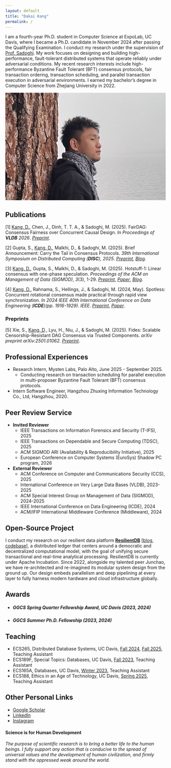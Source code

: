 ```yaml
---
layout: default
title: "Dakai Kang"
permalink: /
---
```


I am a fourth-year Ph.D. student in Computer Science at ExpoLab, UC Davis, where I became a Ph.D. candidate in November 2024 after passing the Qualifying Examination. I conduct my research under the supervision of [Prof. Sadoghi](https://expolab.org). My work focuses on designing and building high-performance, fault-tolerant distributed systems that operate reliably under adversarial conditions. My recent research interests include high-performance Byzantine Fault Tolerant (BFT) consensus protocols, fair transaction ordering, transaction scheduling, and parallel transaction execution in adversarial environments. I earned my bachelor’s degree in Computer Science from Zhejiang University in 2022.


![Screen Shot 2023-03-10 at 7.10.51 PM](./img/dakai.png)



## Publications

[1] <u>Kang, D.</u>, Chen, J., Dinh, T. T. A., & Sadoghi, M. (2025). FairDAG: Consensus Fairness over Concurrent Causal Design. *In Proceedings of **VLDB** 2026*. *[Preprint](https://arxiv.org/abs/2504.02194)*.

[2] Gupta, S., <u>Kang, D.</u>, Malkhi, D., & Sadoghi, M. (2025). Brief Announcement: Carry the Tail in Consensus Protocols. *39th International Symposium on Distributed Computing (**DISC**), 2025*. *[Preprint](https://www.arxiv.org/pdf/2508.12173), [Blog](https://decentralizedthoughts.github.io/2025-09-27-carry-the-tail/).* 

[3] <u>Kang, D.</u>, Gupta, S., Malkhi, D., & Sadoghi, M. (2025). Hotstuff-1: Linear consensus with one-phase speculation. *Proceedings of the ACM on Management of Data (SIGMOD)*, *3*(3), 1-29. [*Preprint*](https://arxiv.org/abs/2408.04728), [*Paper*](https://dl.acm.org/doi/10.1145/3725308), [*Blog*](https://decentralizedthoughts.github.io/2024-08-24-hotstuff1/).

[4] <u>Kang, D.</u>, Rahnama, S., Hellings, J., & Sadoghi, M. (2024, May). Spotless: Concurrent rotational consensus made practical through rapid view synchronization. *In 2024 IEEE 40th International Conference on Data Engineering (**ICDE**)(pp. 1916-1929). IEEE.* [*Preprint*](https://arxiv.org/abs/2302.02118), [*Paper*](https://ieeexplore.ieee.org/document/10597971/).

### Preprints

[5] Xie, S., <u>Kang, D</u>., Lyu, H., Niu, J., & Sadoghi, M. (2025). Fides: Scalable Censorship-Resistant DAG Consensus via Trusted Components. *arXiv preprint arXiv:2501.01062*. [*Preprint*](https://arxiv.org/abs/2501.01062).


## Professional Experiences

- Research Intern, Mysten Labs, Palo Alto, June 2025 - September 2025.
  - Conducting research on transaction scheduling for parallel execution in multi-proposer Byzantine Fault Tolerant (BFT) consensus protocols.
- Intern Software Engineer, Hangzhou Zhuxing Information Technology Co., Ltd, Hangzhou, 2020.



## Peer Review Service

- **Invited Reviewer**
  - IEEE Transactions on Information Forensics and Security (T-IFS), 2025
  - IEEE Transactions on Dependable and Secure Computing (TDSC), 2025
  - ACM SIGMOD ARI (Availability & Reproducibility Initiative), 2025
  - European Conference on Computer Systems (EuroSys) Shadow PC program, 2026
- **External Reviewer**
  - ACM Conference on Computer and Communications Security (CCS), 2025
  - International Conference on Very Large Data Bases (VLDB), 2023-2025
  - ACM Special Interest Group on Management of Data (SIGMOD),  2024-2025
  - IEEE International Conference on Data Engineering (ICDE), 2024
  - ACM/IFIP International Middleware Conference (Middleware), 2024



## Open-Source Project

I conduct my research on our resilient data platform **[ResilientDB](https://resilientdb.incubator.apache.org)** [[blog](https://blog.resilientdb.com), [codebase](https://github.com/resilientdb/resilientdb)], a distributed ledger that centers around a democratic and decentralized computational model, with the goal of unifying secure transactional and real-time analytical processing. ResilientDB is currently under Apache Incubation. Since 2022, alongside my talented peer Junchao, we have re-architected and re-imagined its modular system design from the ground up. Our design embeds parallelism and deep pipelining at every layer to fully harness modern hardware and cloud infrastructure globally.




## Awards

- ##### GGCS Spring Quarter Fellowship Award, UC Davis (2023, 2024)
- ##### GGCS Summer Ph.D. Fellowship (2023, 2024)



## Teaching

- ECS265, Distributed Database Systems, UC Davis, [Fall 2024](https://expolab.org/ecs265-fall2024.html), [Fall 2025](https://expolab.org/ecs265-fall2024.html), Teaching Assistant
- ECS189F, Special Topics: Databases, UC Davis, [Fall 2023](https://expolab.org/ecs189f-fall-2023/index.html), Teaching Assistant
- ECS165A, Databases, UC Davis, [Winter 2023](https://expolab.org/ecs165a-winter2023.html), Teaching Assistant
- ECS188, Ethics in an Age of Technology, UC Davis, [Spring 2025](https://ethics.expolab.org/#/), Teaching Assistant



## Other Personal Links

- [Google Scholar](https://scholar.google.com/citations?hl=en&user=Ut1KRqoAAAAJ)
- [LinkedIn](https://www.linkedin.com/in/dakai-kang-288451227/)
- [Instagram](https://www.instagram.com/dakaikang4/)


#### Science is for Human Development
*The purpose of scientific research is to bring a better life to the human beings. I fully support any action that is conducive to the spread of universal values and the development of human civilization, and firmly stand with the oppressed weak around the world.*